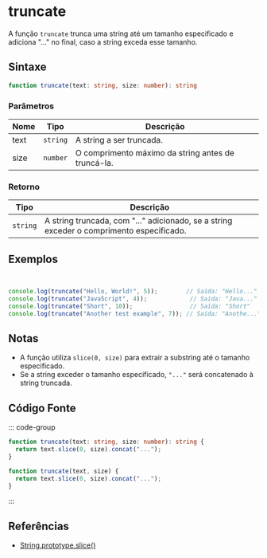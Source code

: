 # truncate

A função `truncate` trunca uma string até um tamanho especificado e adiciona "..." no final, caso a string exceda esse tamanho.

## Sintaxe

```typescript
function truncate(text: string, size: number): string
```

### Parâmetros

| Nome  | Tipo     | Descrição                                          |
|-------|----------|----------------------------------------------------|
| text  | `string` | A string a ser truncada.                           |
| size  | `number` | O comprimento máximo da string antes de truncá-la. |

### Retorno

| Tipo    | Descrição                                      |
|---------|------------------------------------------------|
| `string` | A string truncada, com "..." adicionado, se a string exceder o comprimento especificado. |

## Exemplos

```typescript


console.log(truncate("Hello, World!", 5));        // Saída: "Hello..."
console.log(truncate("JavaScript", 4));            // Saída: "Java..."
console.log(truncate("Short", 10));                // Saída: "Short"
console.log(truncate("Another test example", 7)); // Saída: "Anothe..."
```

## Notas

- A função utiliza `slice(0, size)` para extrair a substring até o tamanho especificado.
- Se a string exceder o tamanho especificado, `"..."` será concatenado à string truncada.

## Código Fonte

::: code-group
```typescript
function truncate(text: string, size: number): string {
  return text.slice(0, size).concat("...");
}
```

```javascript
function truncate(text, size) {
  return text.slice(0, size).concat("...");
}
```
::: 

## Referências

- [String.prototype.slice()](https://developer.mozilla.org/pt-BR/docs/Web/JavaScript/Reference/Global_Objects/String/slice)